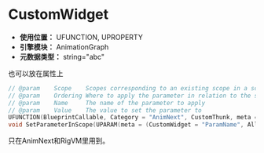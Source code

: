 ﻿# CustomWidget

- **使用位置：** UFUNCTION, UPROPERTY
- **引擎模块：** AnimationGraph
- **元数据类型：** string="abc"

也可以放在属性上

```cpp
// @param    Scope    Scopes corresponding to an existing scope in a schedule, or "None". Passing "None" will apply the parameter to the whole schedule.
// @param    Ordering Where to apply the parameter in relation to the supplied scope. Ignored for scope "None".
// @param    Name     The name of the parameter to apply
// @param    Value    The value to set the parameter to
UFUNCTION(BlueprintCallable, Category = "AnimNext", CustomThunk, meta = (CustomStructureParam = Value, UnsafeDuringActorConstruction))
void SetParameterInScope(UPARAM(meta = (CustomWidget = "ParamName", AllowedParamType = "FAnimNextScope")) FName Scope, EAnimNextParameterScopeOrdering Ordering, UPARAM(meta = (CustomWidget = "ParamName")) FName Name, int32 Value);
```

只在AnimNext和RigVM里用到。
